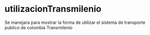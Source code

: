 # utilizacionTransmilenio
Se manejara para mostrar la forma de utilizar el sistema de transporte publico de colombia Transmilenio
